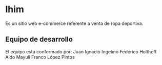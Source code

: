 # lhim
Es un sitio web e-commerce referente a venta de ropa deportiva.

## Equipo de desarrollo
El equipo está conformado por:
Juan Ignacio Ingelmo
Federico Holthoff
Aldo Mayuli 
Franco López Pintos
